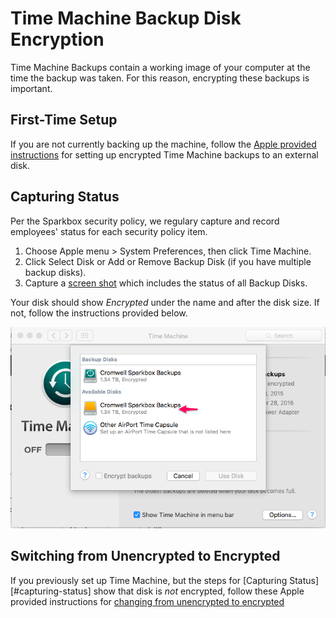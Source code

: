 # Time Machine Backup Disk Encryption
Time Machine Backups contain a working image of your computer at the time the
backup was taken. For this reason, encrypting these backups is important.

## First-Time Setup

If you are not currently backing up the machine, follow the [Apple provided instructions](https://support.apple.com/en-us/HT201250) for setting up encrypted Time Machine backups to an external disk.

## Capturing Status
Per the Sparkbox security policy, we regulary capture and record employees'
status for each security policy item.

1. Choose Apple menu > System Preferences, then click Time Machine.
2. Click Select Disk or Add or Remove Backup Disk (if you have multiple backup
   disks).
3. Capture a [screen shot][iOS Screenshot] which includes the status of all
   Backup Disks.

Your disk should show _Encrypted_ under the name and after the disk size. If not, follow the instructions provided below.

![MacOS Backup Disk Status Example]

## Switching from Unencrypted to Encrypted

If you previously set up Time Machine, but the steps for [Capturing Status][#capturing-status]
show that disk is _not_ encrypted, follow these Apple provided instructions for
[changing from unencrypted to encrypted](https://support.apple.com/guide/mac-help/keep-your-time-machine-backup-disk-secure-mh21241/mac)


 [iOS Screenshot]: https://support.apple.com/en-us/HT200289
 [MacOS Backup Disk Status Example]: ./time-machine-disk-status.png

